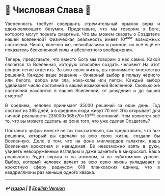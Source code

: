 
# 🧮 Числовая Слава 🧮
<p align="justify">Уверенность требует совершить стремительный прыжок веры и вдохновляющего безумия. Представьте, что мы говорим о Боге, которого могут познать смертные. Что мы можем сказать о Создателе нашей вселенной? Физическая реальность имеет 10⁴³⁹⁷ возможных состояний. Число, конечно же, невообразимо огромное, но всё ещё не показатель бесконечной силы и абсолютного воображения.</p>  

<p align="justify">Теперь, представьте, что вместо Бога мы говорим о нас самих. Какой является та Вселенная, которую способен создать человек? На этот вопрос легко ответить. За всю свою жизнь, вы принимаете множество решений. Каждое ваше решение - бинарный выбор в пользу чёрного или белого, добра или зла, кока-колы или пепси. Каждый выбор удваивает число состояний в вашей возможной Вселенной. Сколько же состояний накопится в вашей Вселенной, от рождения и до вашей смерти?</p> 

<p align="justify">В среднем, человек принимает 35000 решений за один день. Год состоит из 365 дней, а в среднем люди живут 70 лет. Это открывает для личной реальности 235000x365x70=10⁴⁴² состояний. Чем является всё то, что вы можете сделать на фоне того, что уже сделал Создатель?</p> 

<p align="justify">Поставить цифры вместе не так показательно, как представить, что все решения, который вы сделали за всю свою жизнь, создали бы Вселенную. Дело в том, что на фоне миллиардов галактик, ваша Вселенная крохотная и невидимая. Её невозможно взять в руки, увидеть невооружённым взглядом и даже заметить в микроскоп. Ваша реальность будет скрыта и на атомном, и на субатомном уровне. Выбор, который человек делает за всю свою жизнь укладывает в крохотную сферу радиусом 618 планковских единиц, что в квадриллионы раз меньше одного кварка.</p> 

***

##### ↩️ [Назад](index-2.md) | 🗽 [English Version](numericalglory.md) 

